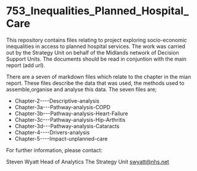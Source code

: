 # 753_Inequalities_Planned_Hospital_Care

This repository contains files relating to project exploring socio-economic inequalities in access to planned hospital services.  The work was carried out by the Strategy Unit on behalf of the Midlands network of Decision Support Units.  The documents should be read in conjuntion with the main report (add url).

There are a seven of markdown files which relate to the chapter in the mian report. These files describe the data that was used, the methods used to assemble,organise and analyse this data.  The seven files are;

- Chapter-2----Descriptive-analysis
- Chapter-3a---Pathway-analysis-COPD
- Chapter-3b---Pathway-analysis-Heart-Failure
- Chapter-3c---Pathway-analysis-Hip-Arthritis
- Chapter-3d---Pathway-analysis-Cataracts
- Chapter-4----Drivers-analysis
- Chapter-5----Impact-unplanned-care


For further information, please contact:

Steven Wyatt
Head of Analytics
The Strategy Unit
swyatt@nhs.net
